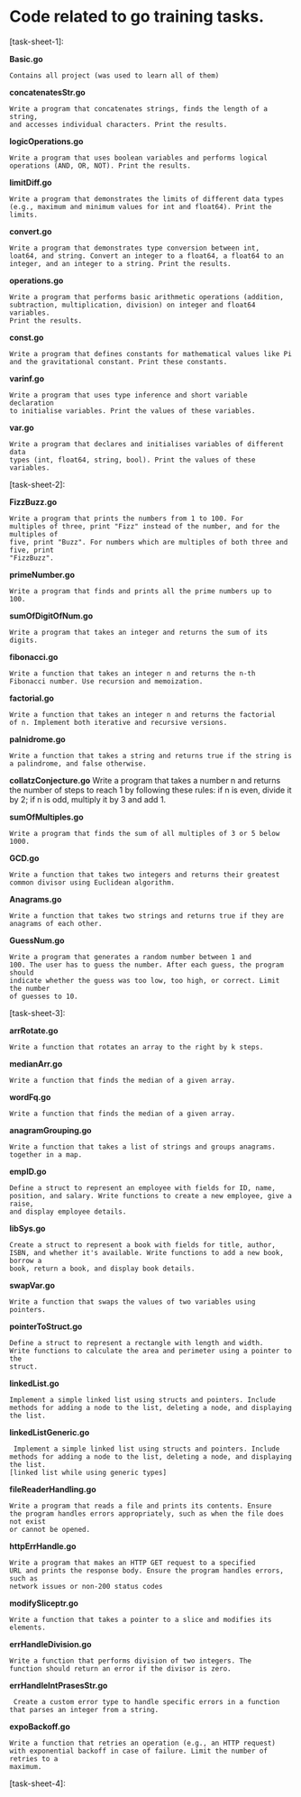 # Code related to go training tasks.

[task-sheet-1]:

**Basic.go**

    Contains all project (was used to learn all of them)

**concatenatesStr.go**

    Write a program that concatenates strings, finds the length of a string,
    and accesses individual characters. Print the results.

**logicOperations.go**

    Write a program that uses boolean variables and performs logical
    operations (AND, OR, NOT). Print the results.

**limitDiff.go**

    Write a program that demonstrates the limits of different data types
    (e.g., maximum and minimum values for int and float64). Print the
    limits.

**convert.go**

    Write a program that demonstrates type conversion between int,
    loat64, and string. Convert an integer to a float64, a float64 to an
    integer, and an integer to a string. Print the results.

**operations.go**

    Write a program that performs basic arithmetic operations (addition,
    subtraction, multiplication, division) on integer and float64 variables.
    Print the results.

**const.go**

    Write a program that defines constants for mathematical values like Pi
    and the gravitational constant. Print these constants.

**varinf.go**

    Write a program that uses type inference and short variable declaration
    to initialise variables. Print the values of these variables.

**var.go**

    Write a program that declares and initialises variables of different data
    types (int, float64, string, bool). Print the values of these variables.

[task-sheet-2]:

**FizzBuzz.go**

    Write a program that prints the numbers from 1 to 100. For
    multiples of three, print "Fizz" instead of the number, and for the multiples of
    five, print "Buzz". For numbers which are multiples of both three and five, print
    "FizzBuzz".

**primeNumber.go**

    Write a program that finds and prints all the prime numbers up to
    100.

**sumOfDigitOfNum.go**

    Write a program that takes an integer and returns the sum of its
    digits.

**fibonacci.go**

    Write a function that takes an integer n and returns the n-th
    Fibonacci number. Use recursion and memoization.

**factorial.go**

    Write a function that takes an integer n and returns the factorial
    of n. Implement both iterative and recursive versions.

**palnidrome.go**

    Write a function that takes a string and returns true if the string is
    a palindrome, and false otherwise.

**collatzConjecture.go**
    Write a program that takes a number n and returns the number of
    steps to reach 1 by following these rules: if n is even, divide it by 2; if n is odd,
    multiply it by 3 and add 1.

**sumOfMultiples.go**

    Write a program that finds the sum of all multiples of 3 or 5 below
    1000.

**GCD.go**

    Write a function that takes two integers and returns their greatest
    common divisor using Euclidean algorithm.

**Anagrams.go**

    Write a function that takes two strings and returns true if they are
    anagrams of each other.

**GuessNum.go**

    Write a program that generates a random number between 1 and
    100. The user has to guess the number. After each guess, the program should
    indicate whether the guess was too low, too high, or correct. Limit the number
    of guesses to 10.

[task-sheet-3]:

**arrRotate.go**

    Write a function that rotates an array to the right by k steps.

**medianArr.go**

    Write a function that finds the median of a given array.

**wordFq.go**

    Write a function that finds the median of a given array.

**anagramGrouping.go**

    Write a function that takes a list of strings and groups anagrams.
    together in a map.

**empID.go**

    Define a struct to represent an employee with fields for ID, name,
    position, and salary. Write functions to create a new employee, give a raise,
    and display employee details.

**libSys.go**

    Create a struct to represent a book with fields for title, author,
    ISBN, and whether it's available. Write functions to add a new book, borrow a
    book, return a book, and display book details.

**swapVar.go**

    Write a function that swaps the values of two variables using
    pointers.

**pointerToStruct.go**

    Define a struct to represent a rectangle with length and width.
    Write functions to calculate the area and perimeter using a pointer to the
    struct.

**linkedList.go**

    Implement a simple linked list using structs and pointers. Include
    methods for adding a node to the list, deleting a node, and displaying the list.

**linkedListGeneric.go**

     Implement a simple linked list using structs and pointers. Include
    methods for adding a node to the list, deleting a node, and displaying the list.
    [linked list while using generic types]

**fileReaderHandling.go**

    Write a program that reads a file and prints its contents. Ensure
    the program handles errors appropriately, such as when the file does not exist
    or cannot be opened.

**httpErrHandle.go**

    Write a program that makes an HTTP GET request to a specified
    URL and prints the response body. Ensure the program handles errors, such as
    network issues or non-200 status codes

**modifySliceptr.go**

    Write a function that takes a pointer to a slice and modifies its
    elements.

**errHandleDivision.go**

    Write a function that performs division of two integers. The
    function should return an error if the divisor is zero.

**errHandleIntPrasesStr.go**

     Create a custom error type to handle specific errors in a function
    that parses an integer from a string.

**expoBackoff.go**

    Write a function that retries an operation (e.g., an HTTP request)
    with exponential backoff in case of failure. Limit the number of retries to a
    maximum.

[task-sheet-4]:

